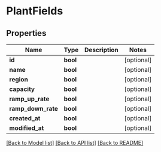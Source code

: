 # PlantFields

## Properties
Name | Type | Description | Notes
------------ | ------------- | ------------- | -------------
**id** | **bool** |  | [optional] 
**name** | **bool** |  | [optional] 
**region** | **bool** |  | [optional] 
**capacity** | **bool** |  | [optional] 
**ramp_up_rate** | **bool** |  | [optional] 
**ramp_down_rate** | **bool** |  | [optional] 
**created_at** | **bool** |  | [optional] 
**modified_at** | **bool** |  | [optional] 

[[Back to Model list]](../README.md#documentation-for-models) [[Back to API list]](../README.md#documentation-for-api-endpoints) [[Back to README]](../README.md)

